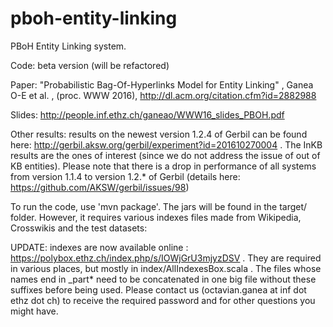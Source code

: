 # pboh-entity-linking

PBoH Entity Linking system.

Code: beta version (will be refactored)

Paper: "Probabilistic Bag-Of-Hyperlinks Model for Entity Linking" , Ganea O-E et al. , (proc. WWW 2016), http://dl.acm.org/citation.cfm?id=2882988

Slides: http://people.inf.ethz.ch/ganeao/WWW16_slides_PBOH.pdf

Other results: 
results on the newest version 1.2.4 of Gerbil can be found here: http://gerbil.aksw.org/gerbil/experiment?id=201610270004 . The InKB results are the ones of interest (since we do not address the issue of out of KB entities). Please note that there is a drop in performance of all systems from version 1.1.4 to version 1.2.* of Gerbil (details here: https://github.com/AKSW/gerbil/issues/98)


To run the code, use 'mvn package'. The jars will be found in the target/ folder. However, it requires various indexes files made from Wikipedia, Crosswikis and the test datasets:

UPDATE: indexes are now available online : https://polybox.ethz.ch/index.php/s/IOWjGrU3mjyzDSV . They are required in various places, but mostly in index/AllIndexesBox.scala . The files whose names end in _part* need to be concatenated in one big file without these suffixes before being used.
Please contact us (octavian.ganea at inf dot ethz dot ch) to receive the required password and for other questions you might have.
